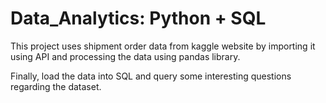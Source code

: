 # Data_Analytics: Python + SQL

This project uses shipment order data from kaggle website by importing it using API and processing the data using pandas library.

Finally, load the data into SQL and query some interesting questions regarding the dataset.
